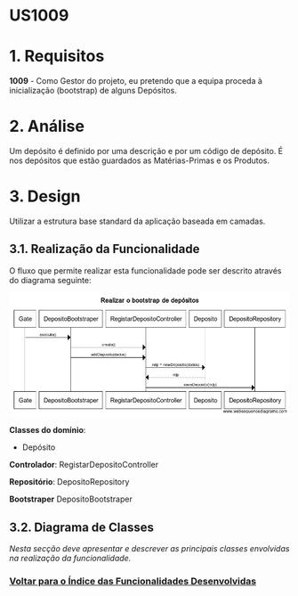 **US1009**
=======================================

# 1. Requisitos

**1009** - Como Gestor do projeto, eu pretendo que a equipa proceda à inicialização (bootstrap) de alguns Depósitos.

# 2. Análise

Um depósito é definido por uma descrição e por um código de depósito. É nos depósitos que estão guardados as Matérias-Primas e os Produtos.

# 3. Design

Utilizar a estrutura base standard da aplicação baseada em camadas.



## 3.1. Realização da Funcionalidade

O fluxo que permite realizar esta funcionalidade pode ser descrito através do diagrama seguinte:

![Definir a existência de uma máquina](./US1009_SD.png)

**Classes do domínio**:

* Depósito

**Controlador**: RegistarDepositoController

**Repositório**: DepositoRepository

**Bootstraper** DepositoBootstraper

## 3.2. Diagrama de Classes

*Nesta secção deve apresentar e descrever as principais classes envolvidas na realização da funcionalidade.*



### [**Voltar para o Índice das Funcionalidades Desenvolvidas**](../ListaFuncionalidades.md)
